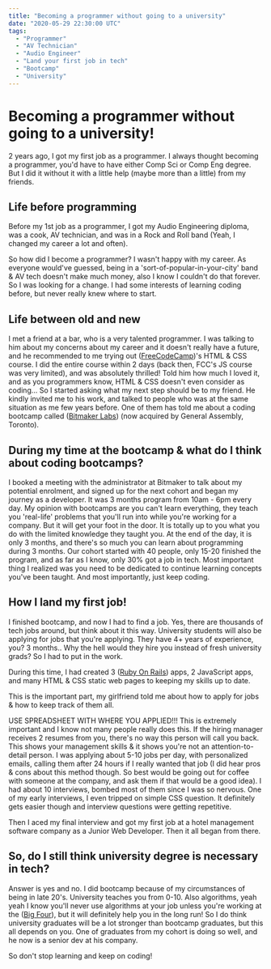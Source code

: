 ```yaml
---
title: "Becoming a programmer without going to a university"
date: "2020-05-29 22:30:00 UTC"
tags:
  - "Programmer"
  - "AV Technician"
  - "Audio Engineer"
  - "Land your first job in tech"
  - "Bootcamp"
  - "University"
---
```


# Becoming a programmer without going to a university!
2 years ago, I got my first job as a programmer. I always thought becoming a programmer, you'd have to have either Comp Sci or Comp Eng degree. But I did it without it with a little help (maybe more than a little) from my friends.

## Life before programming
Before my 1st job as a programmer, I got my Audio Engineering diploma, was a cook, AV technician, and was in a Rock and Roll band (Yeah, I changed my career a lot and often).

So how did I become a programmer? I wasn't happy with my career. As everyone would've guessed, being in a 'sort-of-popular-in-your-city' band & AV tech doesn't make much money, also I know I couldn't do that forever. So I was looking for a change. I had some interests of learning coding before, but never really knew where to start.

## Life between old and new
I met a friend at a bar, who is a very talented programmer. I was talking to him about my concerns about my career and it doesn't really have a future, and he recommended to me trying out ([FreeCodeCamp](https://www.freecodecamp.org/))'s HTML & CSS course. I did the entire course within 2 days (back then, FCC's JS course was very limited), and was absolutely thrilled! Told him how much I loved it, and as you programmers know, HTML & CSS doesn't even consider as coding... So I started asking what my next step should be to my friend. He kindly invited me to his work, and talked to people who was at the same situation as me few years before. One of them has told me about a coding bootcamp called ([Bitmaker Labs](https://generalassemb.ly/locations/toronto)) (now acquired by General Assembly, Toronto).

## During my time at the bootcamp & what do I think about coding bootcamps?
I booked a meeting with the administrator at Bitmaker to talk about my potential enrolment, and signed up for the next cohort and began my journey as a developer. It was 3 months program from 10am - 6pm every day.
My opinion with bootcamps are you can't learn everything, they teach you 'real-life' problems that you'll run into while you're working for a company. But it will get your foot in the door. It is totally up to you what you do with the limited knowledge they taught you. At the end of the day, it is only 3 months, and there's so much you can learn about programming during 3 months.
Our cohort started with 40 people, only 15-20 finished the program, and as far as I know, only 30% got a job in tech.
Most important thing I realized was you need to be dedicated to continue learning concepts you've been taught. And most importantly, just keep coding.

## How I land my first job!
I finished bootcamp, and now I had to find a job. Yes, there are thousands of tech jobs around, but think about it this way. University students will also be applying for jobs that you're applying. They have 4+ years of experience, you? 3 months.. Why the hell would they hire you instead of fresh university grads? So I had to put in the work.

During this time, I had created 3 ([Ruby On Rails](https://rubyonrails.org/)) apps, 2 JavaScript apps, and many HTML & CSS static web pages to keeping my skills up to date.

This is the important part, my girlfriend told me about how to apply for jobs & how to keep track of them all.

USE SPREADSHEET WITH WHERE YOU APPLIED!!! This is extremely important and I know not many people really does this. If the hiring manager receives 2 resumes from you, there's no way this person will call you back. This shows your management skills & it shows you're not an attention-to-detail person.
I was applying about 5-10 jobs per day, with personalized emails, calling them after 24 hours if I really wanted that job (I did hear pros & cons about this method though. So best would be going out for coffee with someone at the company, and ask them if that would be a good idea).
I had about 10 interviews, bombed most of them since I was so nervous. One of my early interviews, I even tripped on simple CSS question. It definitely gets easier though and interview questions were getting repetitive.

Then I aced my final interview and got my first job at a hotel management software company as a Junior Web Developer. Then it all began from there.

## So, do I still think university degree is necessary in tech?
Answer is yes and no. I did bootcamp because of my circumstances of being in late 20's. University teaches you from 0-10. Also algorithms, yeah yeah I know you'll never use algorithms at your job unless you're working at the ([Big Four](https://en.wikipedia.org/wiki/Big_Tech)), but it will definitely help you in the long run! So I do think university graduates will be a lot stronger than bootcamp graduates, but this all depends on you. One of graduates from my cohort is doing so well, and he now is a senior dev at his company.

So don't stop learning and keep on coding!